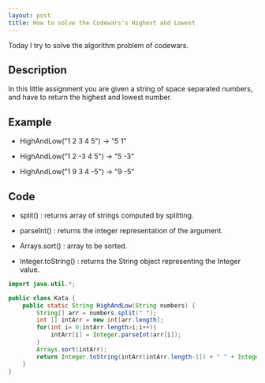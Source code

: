 ```yaml
---
layout: post
title: How to solve the Codewars's Highest and Lowest
---
```


Today I try to solve the algorithm problem of codewars.

## Description

In this little assignment you are given a string of space separated numbers, and have to return the highest and lowest number.

## Example

* HighAndLow("1 2 3 4 5") -> "5 1"

* HighAndLow("1 2 -3 4 5") -> "5 -3"

* HighAndLow("1 9 3 4 -5") -> "9 -5"


## Code

* split() : returns array of strings computed by splitting.

* parseInt() : returns the integer representation of the argument.

* Arrays.sort() : array to be sorted.

* Integer.toString() : returns the String object representing the Integer value.

```java
import java.util.*;

public class Kata {
    public static String HighAndLow(String numbers) {
        String[] arr = numbers.split(" ");
        int [] intArr = new int[arr.length];
        for(int i= 0;intArr.length>i;i++){
            intArr[i] = Integer.parseInt(arr[i]);
        }
        Arrays.sort(intArr);
        return Integer.toString(intArr[intArr.length-1]) + " " + Integer.toString(intArr[0]) ;
    }
}
```